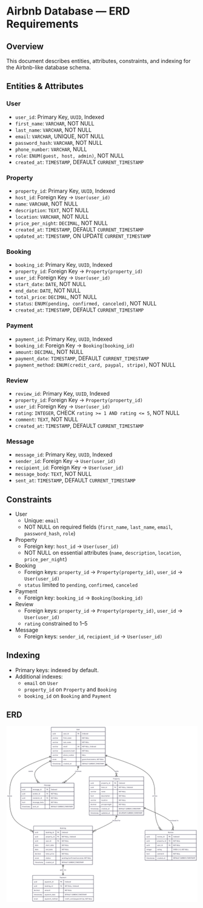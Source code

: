 # Airbnb Database — ERD Requirements

## Overview
This document describes entities, attributes, constraints, and indexing for the Airbnb-like database schema.

## Entities & Attributes

### User
- `user_id`: Primary Key, `UUID`, Indexed  
- `first_name`: `VARCHAR`, NOT NULL  
- `last_name`: `VARCHAR`, NOT NULL  
- `email`: `VARCHAR`, UNIQUE, NOT NULL  
- `password_hash`: `VARCHAR`, NOT NULL  
- `phone_number`: `VARCHAR`, NULL  
- `role`: `ENUM(guest, host, admin)`, NOT NULL  
- `created_at`: `TIMESTAMP`, DEFAULT `CURRENT_TIMESTAMP`  

### Property
- `property_id`: Primary Key, `UUID`, Indexed  
- `host_id`: Foreign Key → `User(user_id)`  
- `name`: `VARCHAR`, NOT NULL  
- `description`: `TEXT`, NOT NULL  
- `location`: `VARCHAR`, NOT NULL  
- `price_per_night`: `DECIMAL`, NOT NULL  
- `created_at`: `TIMESTAMP`, DEFAULT `CURRENT_TIMESTAMP`  
- `updated_at`: `TIMESTAMP`, ON UPDATE `CURRENT_TIMESTAMP`  

### Booking
- `booking_id`: Primary Key, `UUID`, Indexed  
- `property_id`: Foreign Key → `Property(property_id)`  
- `user_id`: Foreign Key → `User(user_id)`  
- `start_date`: `DATE`, NOT NULL  
- `end_date`: `DATE`, NOT NULL  
- `total_price`: `DECIMAL`, NOT NULL  
- `status`: `ENUM(pending, confirmed, canceled)`, NOT NULL  
- `created_at`: `TIMESTAMP`, DEFAULT `CURRENT_TIMESTAMP`  

### Payment
- `payment_id`: Primary Key, `UUID`, Indexed  
- `booking_id`: Foreign Key → `Booking(booking_id)`  
- `amount`: `DECIMAL`, NOT NULL  
- `payment_date`: `TIMESTAMP`, DEFAULT `CURRENT_TIMESTAMP`  
- `payment_method`: `ENUM(credit_card, paypal, stripe)`, NOT NULL  

### Review
- `review_id`: Primary Key, `UUID`, Indexed  
- `property_id`: Foreign Key → `Property(property_id)`  
- `user_id`: Foreign Key → `User(user_id)`  
- `rating`: `INTEGER`, CHECK `rating >= 1 AND rating <= 5`, NOT NULL  
- `comment`: `TEXT`, NOT NULL  
- `created_at`: `TIMESTAMP`, DEFAULT `CURRENT_TIMESTAMP`  

### Message
- `message_id`: Primary Key, `UUID`, Indexed  
- `sender_id`: Foreign Key → `User(user_id)`  
- `recipient_id`: Foreign Key → `User(user_id)`  
- `message_body`: `TEXT`, NOT NULL  
- `sent_at`: `TIMESTAMP`, DEFAULT `CURRENT_TIMESTAMP`  

## Constraints

- User
  - Unique: `email`
  - NOT NULL on required fields (`first_name`, `last_name`, `email`, `password_hash`, `role`)
- Property
  - Foreign key: `host_id` → `User(user_id)`
  - NOT NULL on essential attributes (`name`, `description`, `location`, `price_per_night`)
- Booking
  - Foreign keys: `property_id` → `Property(property_id)`, `user_id` → `User(user_id)`
  - `status` limited to `pending`, `confirmed`, `canceled`
- Payment
  - Foreign key: `booking_id` → `Booking(booking_id)`
- Review
  - Foreign keys: `property_id` → `Property(property_id)`, `user_id` → `User(user_id)`
  - `rating` constrained to 1–5
- Message
  - Foreign keys: `sender_id`, `recipient_id` → `User(user_id)`

## Indexing

- Primary keys: indexed by default.
- Additional indexes:
  - `email` on `User`
  - `property_id` on `Property` and `Booking`
  - `booking_id` on `Booking` and `Payment`

## ERD
![alt text](image-1.png)